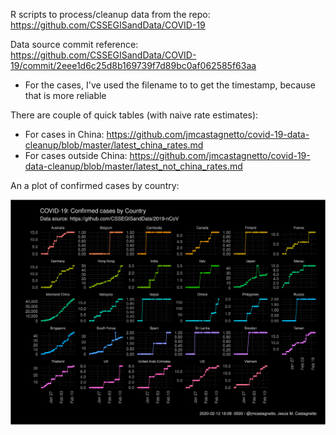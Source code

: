 R scripts to process/cleanup data from the repo: https://github.com/CSSEGISandData/COVID-19

Data source commit reference: https://github.com/CSSEGISandData/COVID-19/commit/2eee1d6c25d8b169739f7d89bc0af062585f63aa

- For the cases, I've used the filename to to get the timestamp, because that is more reliable

There are couple of quick tables (with naive rate estimates):

- For cases in China: https://github.com/jmcastagnetto/covid-19-data-cleanup/blob/master/latest_china_rates.md 
- For cases outside China: https://github.com/jmcastagnetto/covid-19-data-cleanup/blob/master/latest_not_china_rates.md

An a plot of confirmed cases by country:

![COVID-19 Confirmed cases by country](covid19-confirmed-cases-by-country.png)
